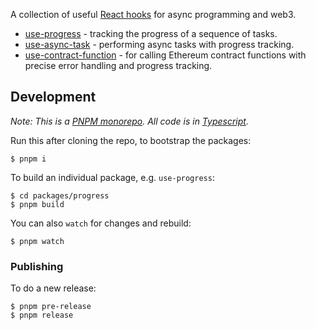A collection of useful [React hooks](https://reactjs.org/docs/hooks-intro.html) for async programming and web3.

* [use-progress](./packages/progress/) - tracking the progress of a sequence of tasks.
* [use-async-task](./packages/async-task/) - performing async tasks with progress tracking.
* [use-contract-function](./packages/contract-function/) - for calling Ethereum contract functions with precise error handling and progress tracking. 

## Development

_Note: This is a [PNPM monorepo](https://pnpm.io/workspaces). All code is in [Typescript](https://www.typescriptlang.org/)._

Run this after cloning the repo, to bootstrap the packages:

```shell
$ pnpm i
```

To build an individual package, e.g. `use-progress`:

```
$ cd packages/progress
$ pnpm build
```

You can also `watch` for changes and rebuild:

```
$ pnpm watch
```

### Publishing

To do a new release:

```shell
$ pnpm pre-release
$ pnpm release
```



